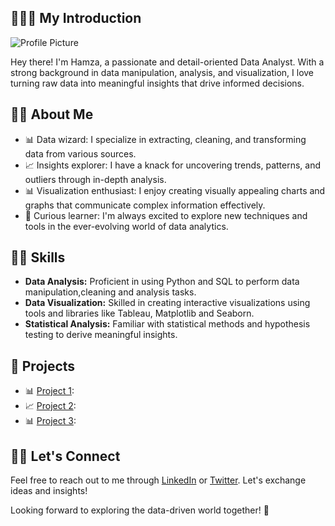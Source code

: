 ## 🙋🏻‍♂️ My Introduction 

![Profile Picture](https://media.licdn.com/dms/image/D4E16AQF8Idcz8FBNdw/profile-displaybackgroundimage-shrink_350_1400/0/1675851602657?e=1697068800&v=beta&t=iVATQtokEIkBiauYVFttrUq-MwdDse841G8ZPKsQCBY)

Hey there! I'm Hamza, a passionate and detail-oriented Data Analyst. With a strong background in data manipulation, analysis, and visualization, I love turning raw data into meaningful insights that drive informed decisions.

## 👋🏻 About Me 

- 📊 Data wizard: I specialize in extracting, cleaning, and transforming data from various sources.
- 📈 Insights explorer: I have a knack for uncovering trends, patterns, and outliers through in-depth analysis.
- 📊 Visualization enthusiast: I enjoy creating visually appealing charts and graphs that communicate complex information effectively.
- 🧠 Curious learner: I'm always excited to explore new techniques and tools in the ever-evolving world of data analytics.

## 💪🏻 Skills 

- **Data Analysis:** Proficient in using Python and SQL to perform data manipulation,cleaning and analysis tasks.
- **Data Visualization:** Skilled in creating interactive visualizations using tools and libraries like Tableau, Matplotlib and Seaborn.
- **Statistical Analysis:** Familiar with statistical methods and hypothesis testing to derive meaningful insights.

## 📂 Projects

- 📊 [Project 1](link_to_project_1): 
- 📈 [Project 2](link_to_project_2): 
- 📊 [Project 3](link_to_project_3):

## 🤝🏻 Let's Connect
Feel free to reach out to me through [LinkedIn](https://www.linkedin.com/in/hamzaafzalv/) or [Twitter](https://twitter.com/hamzaav1). 
Let's exchange ideas and insights!

Looking forward to exploring the data-driven world together! 🚀
